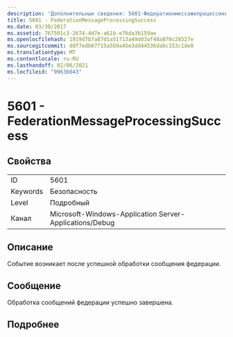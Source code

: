 ```yaml
---
description: 'Дополнительные сведения: 5601-Федератионмессажепроцессингсукцесс'
title: 5601 - FederationMessageProcessingSuccess
ms.date: 03/30/2017
ms.assetid: 767591c3-2674-4d7e-a61b-e76da3b159ae
ms.openlocfilehash: 1919d7b7a87d1a51713a49dd3af48a070c28527e
ms.sourcegitcommit: ddf7edb67715a5b9a45e3dd44536dabc153c1de0
ms.translationtype: MT
ms.contentlocale: ru-RU
ms.lasthandoff: 02/06/2021
ms.locfileid: "99636043"
---
```

# <a name="5601---federationmessageprocessingsuccess"></a>5601 - FederationMessageProcessingSuccess

## <a name="properties"></a>Свойства  
  
|||  
|-|-|  
|ID|5601|  
|Keywords|Безопасность|  
|Level|Подробный|  
|Канал|Microsoft-Windows-Application Server-Applications/Debug|  
  
## <a name="description"></a>Описание  

 Событие возникает после успешной обработки сообщения федерации.  
  
## <a name="message"></a>Сообщение  

 Обработка сообщений федерации успешно завершена.  
  
## <a name="details"></a>Подробнее
